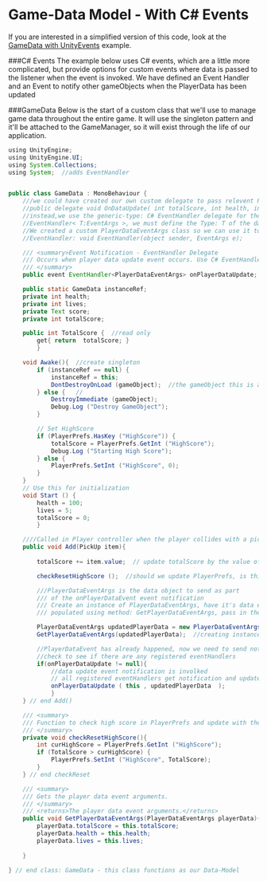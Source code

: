 # Game-Data Model - With C# Events

If you are interested in a simplified version of this code, look at the [GameData with UnityEvents](/project-3/gamedata-with-unityevent.md) example.  


###C# Events
The example below uses C# events, which are a little more complicated, but provide options for custom events where data is passed to the listener when the event is invoked.  We have defined an Event Handler and an Event to notify other gameObjects when the PlayerData has been updated



###GameData 
Below is the start of a custom class that we'll use to manage game data throughout the entire game.  It will use the singleton pattern and it'll be attached to the GameManager, so it will exist through the life of our application.

```java
using UnityEngine;
using UnityEngine.UI;
using System.Collections;
using System;  //adds EventHandler


public class GameData : MonoBehaviour {
	///we could have created our own custom delegate to pass relevent PlayerGameData
	//public delegate void OnDataUpdate( int totalScore, int health, int lives);
	//instead,we use the generic-type: C# EventHandler delegate for the event definition
	//EventHandler< T:EventArgs >, we must define the Type: T of the data that is sent with the event notification
	//We created a custom PlayerDataEventArgs class so we can use it to pass our data for this event
	//EventHandler: void EventHandler(object sender, EventArgs e);

	/// <summary>Event Notification - EventHandler Delegate
	/// Occurs when player data update event occurs. Use C# EventHandler Delegate, must include: using System;
	/// </summary>
	public event EventHandler<PlayerDataEventArgs> onPlayerDataUpdate;  //Event notification

	public static GameData instanceRef;
	private int health;
	private int lives;
	private Text score;
	private int totalScore;

	public int TotalScore {  //read only
		get{ return  totalScore; }
		}

	void Awake(){  //create singleton
		if (instanceRef == null) {
			instanceRef = this;
		    DontDestroyOnLoad (gameObject);  //the gameObject this is attached to 
		} else {   //
			DestroyImmediate (gameObject);   
			Debug.Log ("Destroy GameObject");
		}

		// Set HighScore
		if (PlayerPrefs.HasKey ("HighScore")) {
			totalScore = PlayerPrefs.GetInt ("HighScore");
			Debug.Log ("Starting High Score");
		} else {
			PlayerPrefs.SetInt ("HighScore", 0);
		}
	}
	// Use this for initialization
	void Start () {
		health = 100;
		lives = 5;
		totalScore = 0;
		}

	////Called in Player controller when the player collides with a pickup	
	public void Add(PickUp item){
		
		totalScore += item.value;  // update totalScore by the value of this current item

		checkResetHighScore ();  //should we update PlayerPrefs, is this the alltime high score?

		///PlayerDataEventArgs is the data object to send as part
		/// of the onPlayerDataEvent event notification
		/// Create an instance of PlayerDataEventArgs, have it's data elements
		/// populated using method: GetPlayerDataEventArgs, pass in the object reference.

		PlayerDataEventArgs updatedPlayerData = new PlayerDataEventArgs();
		GetPlayerDataEventArgs(updatedPlayerData);  //creating instance

		//PlayerDataEvent has already happened, now we need to send notification
		//check to see if there are any registered eventHandlers
		if(onPlayerDataUpdate != null){
			//data update event notification is involked
			// all registered eventHandlers get notification and updatedPlayerData
			onPlayerDataUpdate ( this , updatedPlayerData  ); 	
			}
	} // end Add()

	/// <summary>
	/// Function to check high score in PlayerPrefs and update with the current high score if necessary
	/// </summary>
	private void checkResetHighScore(){
		int curHighScore = PlayerPrefs.GetInt ("HighScore");
		if (TotalScore > curHighScore) {
			PlayerPrefs.SetInt ("HighScore", TotalScore);
		}
	} // end checkReset

	/// <summary>
	/// Gets the player data event arguments.
	/// </summary>
	/// <returns>The player data event arguments.</returns>
	public void GetPlayerDataEventArgs(PlayerDataEventArgs playerData){
		playerData.totalScore = this.totalScore;
		playerData.health = this.health;
		playerData.lives = this.lives;
	
	}

} // end class: GameData - this class functions as our Data-Model
```
